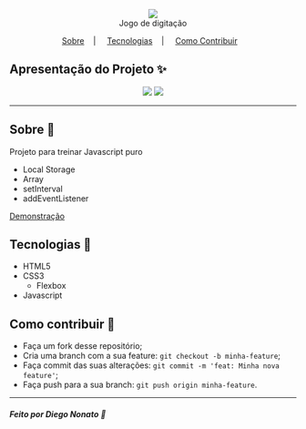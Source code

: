 <p align="center">
<image src="https://fontmeme.com/permalink/210629/d0bea59249c682f66e0a119f0b5d362d.png"/></br>
<label>Jogo de digitação</label>
</p>

<p align="center">
<a href="#sobre-memo">Sobre</a>&nbsp;&nbsp;&nbsp; | &nbsp;&nbsp;&nbsp;
<a href="#tecnologias-rocket">Tecnologias</a>&nbsp;&nbsp;&nbsp; | &nbsp;&nbsp;&nbsp;
<a href="#como-contribuir-">Como Contribuir</a>&nbsp;&nbsp;&nbsp;
</p>

## Apresentação do Projeto :sparkles:

<p align="center">
<image src="https://media3.giphy.com/media/RJVw6tIfb2dIwTHFb0/giphy.gif" />
<image src="type-game.png" />
</p>

---

## Sobre :memo:

Projeto para treinar Javascript puro

- Local Storage
- Array
- setInterval
- addEventListener



<a href="https://nonatodiego.github.io/jogo-da-forca/">Demonstração</a>

## Tecnologias :rocket:

- HTML5
- CSS3
  - Flexbox
- Javascript

## Como contribuir 🤔

- Faça um fork desse repositório;
- Cria uma branch com a sua feature: `git checkout -b minha-feature`;
- Faça commit das suas alterações: `git commit -m 'feat: Minha nova feature'`;
- Faça push para a sua branch: `git push origin minha-feature`.


---

##### Feito por Diego Nonato :wave:
